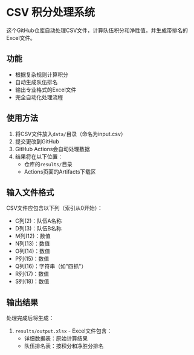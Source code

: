 # CSV 积分处理系统

这个GitHub仓库自动处理CSV文件，计算队伍积分和净胜值，并生成带排名的Excel文件。

## 功能
- 根据复杂规则计算积分
- 自动生成队伍排名
- 输出专业格式的Excel文件
- 完全自动化处理流程

## 使用方法
1. 将CSV文件放入`data/`目录（命名为input.csv）
2. 提交更改到GitHub
3. GitHub Actions会自动处理数据
4. 结果将在以下位置：
   - 仓库的`results/`目录
   - Actions页面的Artifacts下载区

## 输入文件格式
CSV文件应包含以下列（索引从0开始）：
- C列(2)：队伍A名称
- D列(3)：队伍B名称
- M列(12)：数值
- N列(13)：数值
- O列(14)：数值
- P列(15)：数值
- Q列(16)：字符串（如"四抓"）
- R列(17)：数值
- S列(18)：数值

## 输出结果
处理完成后将生成：
1. `results/output.xlsx` - Excel文件包含：
   - 详细数据表：原始计算结果
   - 队伍排名表：按积分和净胜分排名
